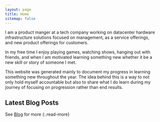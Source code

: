 ```yaml
---
layout: page
title: Home
sitemap: false
---
```


I am a product manger at a tech company working on datacenter hardware infrastructure solutions focused on management, as a service offerings, and new product offerings for customers. 

In my free time I enjoy playing games, watching shows, hanging out with friends, and when I am motivated learning something new whether it be a new skill or story of someone I met.

This website was generated mainly to document my progress in learning something new throughout the year. The idea behind this is a way to not only hold myself accountable but also to share what I do learn during my journey of focusing on progression rather than end results. 

## Latest Blog Posts

<!--posts-->

See [Blog](/posts/) for more
{:.read-more}

~~~